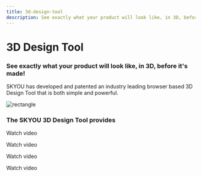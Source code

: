 ```yaml
---
title: 3d-design-tool
description: See exactly what your product will look like, in 3D, before it's made!
---
```


<columns mode="normal" number="2" number-l="2" number-m="1" number-s="1" id="design-tool__hero">

<block id="design-tool__hero__info">

# 3D Design Tool

### See exactly what your product will look like, in 3D, before it's made!

SKYOU has developed and patented an industry leading browser based 3D Design Tool that is both simple and powerful.

</block>

<block id="design-tool__hero__image-content">

![rectangle](./img/backpack-medium.png)

</block>

</columns>









<columns mode="normal" number="1" number-l="2" number-m="1" number-s="1" id="design-tool__subtitle">

<block>

### The SKYOU 3D Design Tool provides

</block>

</columns>









<columns mode="normal" number="3" number-m="1" number-s="1" id="design-tool__content">

<block>

<card title="3D Representation" subtitle="Pixel to inch representation of your product in 3D.  Rotate, zoom, and look at your products from every angle." />

<template v-slot:image>

![card-iamge](./img/backpack-card.png)

</template>

</block>

<block>

<card title="Accuracy" subtitle="Match graphics across seams with +/- 1mm accuracy." />

<template v-slot:image>

![card-iamge](./img/backpack-card.png)

</template>

</block>

<block>

<card title="Flexibility" subtitle="Print on all surfaces of every product for a fixed price, included branding. Print on the neck of every garment you design." />

<template v-slot:image>

![card-iamge](./img/backpack-card.png)

</template>

<btn type="secondary" url="" display="full">Watch video</btn>

</block>

<block>

<card title="Customization" subtitle="Add background colors/graphics and allow for multiple background color choices per product." />

<template v-slot:image>

![card-iamge](./img/backpack-card.png)

</template>

<btn type="secondary" url="" display="full">Watch video</btn>

</block>

<block>

<card title="Effortless Design" subtitle="Turn any graphic into a repeating pattern." />

<template v-slot:image>

![card-iamge](./img/backpack-card.png)

</template>

<btn type="secondary" url="" display="full">Watch video</btn>

</block>

<block>

<card title="Text Styling" subtitle="Custom text inputs, let your customer add their text to your designs. You control the fonts, colors, and where text can be entered" />

<template v-slot:image>

![card-iamge](./img/backpack-card.png)

</template>

<btn type="secondary" url="" display="full">Watch video</btn>

</block>

</columns>